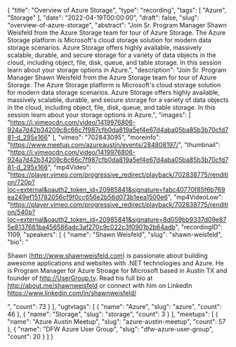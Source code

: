{
  "title": "Overview of Azure Storage",
  "type": "recording",
  "tags": [
    "Azure",
    "Storage"
  ],
  "date": "2022-04-19T00:00:00",
  "draft": false,
  "slug": "overview-of-azure-storage",
  "abstract": "Join Sr. Program Manager Shawn Weisfeld from the Azure Storage team for tour of Azure Storage. The Azure Storage platform is Microsoft's cloud storage solution for modern data storage scenarios. Azure Storage offers highly available, massively scalable, durable, and secure storage for a variety of data objects in the cloud, including object, file, disk, queue, and table storage. In this session learn about your storage options in Azure.",
  "description": "Join Sr. Program Manager Shawn Weisfeld from the Azure Storage team for tour of Azure Storage. The Azure Storage platform is Microsoft's cloud storage solution for modern data storage scenarios. Azure Storage offers highly available, massively scalable, durable, and secure storage for a variety of data objects in the cloud, including object, file, disk, queue, and table storage. In this session learn about your storage options in Azure.",
  "images": [
    "https://i.vimeocdn.com/video/1419976806-924a7d42b34209c8c66c7f987cfb0da819a5ef4e67d4aba05ba85b3b70cfd781-d_295x166"
  ],
  "vimeo": "702843095",
  "moreinfo": "https://www.meetup.com/azureaustin/events/284808197/",
  "thumbnail": "https://i.vimeocdn.com/video/1419976806-924a7d42b34209c8c66c7f987cfb0da819a5ef4e67d4aba05ba85b3b70cfd781-d_295x166",
  "mp4Video": "https://player.vimeo.com/progressive_redirect/playback/702838775/rendition/720p?loc=external&oauth2_token_id=20985841&signature=fabc40770f85f6b769ea249ef151782056cf9f0cc656e2b56d073b1eea1500e6",
  "mp4VideoLow": "https://player.vimeo.com/progressive_redirect/playback/702838775/rendition/540p?loc=external&oauth2_token_id=20985841&signature=8d059bb9337d09e875e8137681ba456586adc3af270c9c022c3f0901b2b64adb",
  "recordingID": 1109,
  "speakers": [
    {
      "name": "Shawn Weisfeld",
      "slug": "shawn-weisfeld",
      "bio": "<p>Shawn (http://www.shawnweisfeld.com) is passionate about building awesome applications and websites with .NET technologies and Azure. He is Program Manager for Azure Stroage for Microsoft based in Austin TX and founder of http://UserGroup.tv. Read his full bio at http://about.me/shawnweisfeld or connect with him on LinkedIn https://www.linkedin.com/in/shawnweisfeld/</p>",
      "count": 73
    }
  ],
  "ugtvtags": [
    {
      "name": "Azure",
      "slug": "azure",
      "count": 46
    },
    {
      "name": "Storage",
      "slug": "storage",
      "count": 3
    }
  ],
  "meetups": [
    {
      "name": "Azure Austin Meetup",
      "slug": "azure-austin-meetup",
      "count": 57
    },
    {
      "name": "DFW Azure User Group",
      "slug": "dfw-azure-user-group",
      "count": 20
    }
  ]
}